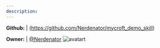 ```yaml
---
description: 
---
```



**Github:** | (https://github.com/Nerdenator/mycroft_demo_skill)

**Owner:** | [@Nerdenator](https://github.com/Nerdenator) ![avatart](https://avatars3.githubusercontent.com/u/5439509?v=4)

